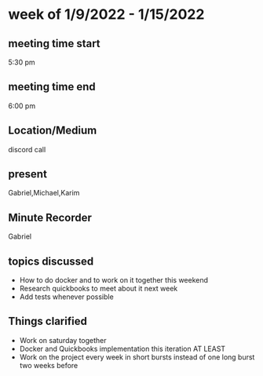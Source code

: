 # week of 1/9/2022 - 1/15/2022
## meeting time start
5:30 pm
## meeting time end
6:00 pm
## Location/Medium
discord call
## present
Gabriel,Michael,Karim
## Minute Recorder
Gabriel
## topics discussed
 * How to do docker and to work on it together this weekend
 * Research quickbooks to meet about it next week
 * Add tests whenever possible
## Things clarified
 * Work on saturday together
 * Docker and Quickbooks implementation this iteration AT LEAST
 * Work on the project every week in short bursts instead of one long burst two weeks before
